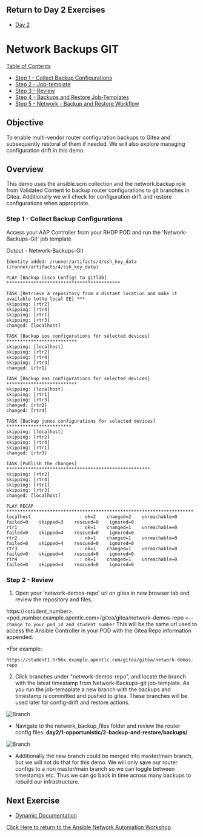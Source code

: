 ## Return to Day 2 Exercises
* [Day 2 ](../../README.md)

# Network Backups GIT

[Table of Contents](#table-of-contents)
- [Step 1 - Collect Backup Configurations](#step-1---credential)
- [Step 2 - Job-template](#step-2---job-template)
- [Step 3 - Review](#step-3---review)
- [Step 4 - Backups and Restore Job-Templates](#step-4---backups-and-restore-job-templates)
- [Step 5 - Network - Backup and Restore Workflow](#step-5---network---backup-and-restore-workflow)

## Objective

To enable multi-vendor router configuration backups to Gitea and subsequently restoral of them if needed. We will also explore managing configuration drift in this demo.

## Overview

This demo uses the ansible.scm collection and the network.backup role from Validated Content to backup router configurations to git branches in Gitea. Additionally we will check for configuration drift and restore configurations when appropriate.

### Step 1 - Collect Backup Configurations
Access your AAP Controller from your RHDP POD and run the 'Network-Backups-Git' job template 

Output - Network-Backups-Git
```
Identity added: /runner/artifacts/4/ssh_key_data (/runner/artifacts/4/ssh_key_data)

PLAY [Backup Cisco Configs to gitlab] ******************************************

TASK [Retrieve a repository from a distant location and make it available tothe local EE] ***
skipping: [rtr2]
skipping: [rtr4] 
skipping: [rtr1]
skipping: [rtr3]
changed: [localhost]

TASK [Backup ios configurations for selected devices] **************************
skipping: [localhost]
skipping: [rtr2]
skipping: [rtr4]
skipping: [rtr3]
changed: [rtr1]

TASK [Backup eos configurations for selected devices] **************************
skipping: [localhost]
skipping: [rtr1]
skipping: [rtr3]
changed: [rtr2]
changed: [rtr4]

TASK [Backup junos configurations for selected devices] ************************
skipping: [localhost]
skipping: [rtr2]
skipping: [rtr4]
skipping: [rtr1]
changed: [rtr3]

TASK [Publish the changes] *****************************************************
skipping: [rtr2]
skipping: [rtr4]
skipping: [rtr1]
skipping: [rtr3]
changed: [localhost]

PLAY RECAP *********************************************************************
localhost                  : ok=2    changed=2    unreachable=0    failed=0    skipped=3    rescued=0    ignored=0   
rtr1                       : ok=1    changed=1    unreachable=0    failed=0    skipped=4    rescued=0    ignored=0   
rtr2                       : ok=1    changed=1    unreachable=0    failed=0    skipped=4    rescued=0    ignored=0   
rtr3                       : ok=1    changed=1    unreachable=0    failed=0    skipped=4    rescued=0    ignored=0   
rtr4                       : ok=1    changed=1    unreachable=0    failed=0    skipped=4    rescued=0    ignored=0   
```
### Step 2 - Review 

1. Open your 'network-demos-repo' url on gitea in new browser tab and review the repository and files.

https://<student_number>.<pod_number.example.opentlc.com>/gitea/gitea/network-demos-repo  `<--change to your pod_id and student number` This will be the same url used to access the Ansible Controller in your POD with the Gitea Repo information appended.

*For example:
~~~
https://student1.hr96x.example.opentlc.com/gitea/gitea/network-demos-repo
~~~

2. Click branches under "network-demos-repo", and locate the branch with the latest timestamp from Network-Backups-git job-template. As you run the job-temaplate a new branch with the backups and timestamp is committed and pushed to gitea. These branches will be used later for config-drift and restore actions.

![Branch](../../images/branch.png)

- Navigate to the network_backup_files folder and review the router config files.
**day2/1-opportunistic/2-backup-and-restore/backups/**

![Branch](../../images/backups.png)

* Additionally the new branch could be merged into master/main branch, but we will not do that for this demo. We will only save our router configs to a non master/main branch so we can toggle between timestamps etc. Thus we can go back in time across many backups to rebuild our infrastructure. 



## Next Exercise
* [Dynamic Documentation ](../3-dynamic-documentation/README.md)

[Click Here to return to the Ansible Network Automation Workshop](../README.md)